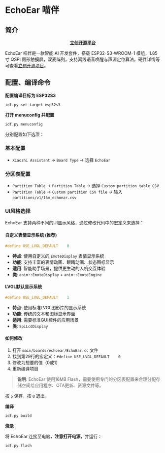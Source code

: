 # EchoEar 喵伴

## 简介

<div align="center">
    <a href="https://oshwhub.com/esp-college/echoear"><b> 立创开源平台 </b></a>
</div>

EchoEar 喵伴是一款智能 AI 开发套件，搭载 ESP32-S3-WROOM-1 模组，1.85 寸 QSPI 圆形触摸屏，双麦阵列，支持离线语音唤醒与声源定位算法。硬件详情等可查看[立创开源项目](https://oshwhub.com/esp-college/echoear)。

## 配置、编译命令

**配置编译目标为 ESP32S3**

```bash
idf.py set-target esp32s3
```

**打开 menuconfig 并配置**

```bash
idf.py menuconfig
```

分别配置如下选项：

### 基本配置
- `Xiaozhi Assistant` → `Board Type` → 选择 `EchoEar`

### 分区表配置
- `Partition Table` → `Partition Table` → 选择 `Custom partition table CSV`
- `Partition Table` → `Custom partition CSV file` → 输入 `partitions/v1/16m_echoear.csv`

### UI风格选择

EchoEar 支持两种不同的UI显示风格，通过修改代码中的宏定义来选择：

#### 自定义表情显示系统 (推荐)
```c
#define USE_LVGL_DEFAULT    0
```
- **特点**: 使用自定义的 `EmoteDisplay` 表情显示系统
- **功能**: 支持丰富的表情动画、眼睛动画、状态图标显示
- **适用**: 智能助手场景，提供更生动的人机交互体验
- **类**: `anim::EmoteDisplay` + `anim::EmoteEngine`

#### LVGL默认显示系统
```c
#define USE_LVGL_DEFAULT    1
```
- **特点**: 使用标准LVGL图形库的显示系统
- **功能**: 传统的文本和图标显示界面
- **适用**: 需要标准GUI控件的应用场景
- **类**: `SpiLcdDisplay`

#### 如何修改
1. 打开 `main/boards/echoear/EchoEar.cc` 文件
2. 找到第29行的宏定义：`#define USE_LVGL_DEFAULT    0`
3. 修改为想要的值（0或1）
4. 重新编译项目

> **说明**: EchoEar 使用16MB Flash，需要使用专门的分区表配置来合理分配存储空间给应用程序、OTA更新、资源文件等。

按 `S` 保存，按 `Q` 退出。

**编译**

```bash
idf.py build
```

**烧录**

将 EchoEar 连接至电脑，**注意打开电源**，并运行：

```bash
idf.py flash
```